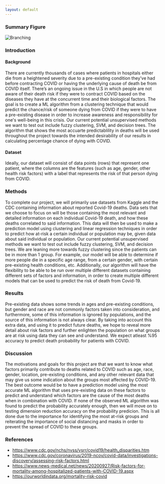 ```yaml
---
layout: default
---
```


### Summary Figure

![Branching](img/figure.JPG)

### Introduction

#### Background
There are currently thousands of cases where patients in hospitals either die from a heightened severity due to a pre-existing condition they’ve had before contracting COVID or having the underlying cause of death be from COVID itself. There’s an ongoing issue in the U.S in which people are not aware of their death risk if they were to contract COVID based on the diseases they have at the concurrent time and their biological factors. The goal is to create a ML algorithm from a clustering technique that would predict the chance/risk of someone dying from COVID if they were to have a pre-existing disease in order to increase awareness and responsibility for one's well-being in this crisis. Our current potential unsupervised methods we want to test out include fuzzy clustering, SVM, and decision trees. The algorithm that shows the most accuarte predictablility in deaths will be used throughout the project towards the intended desirability of our results in calculating percentage chance of dying with COVID. 

#### Dataset
Ideally, our dataset will consist of data points (rows) that represent one patient, where the columns are the features (such as age, gender, other health risk factors) with a label that represents the risk of that person dying from COVID.


### Methods

To complete our project, we will primarily use datasets from Kaggle and the CDC containing information about reported Covid-19 deaths. Data sets that we choose to focus on will be those containing the most relevant and detailed information on each individual Covid-19 death, and how these deaths correlated to said information. This data will then be used to make a prediction model using clustering and linear regression techniques in order to predict how at-risk a certain individual or population may be, given data about said individual or population. Our current potential unsupervised methods we want to test out include fuzzy clustering, SVM, and decision trees. We are leaning more towards fuzzy clustering since the patients can be in more than 1 group. For example, our model will be able to determine if more people die in a specific age range, from a certain gender, with certain pre-existing health conditions, etc. Additionally, our algorithm will have the flexibility to be able to be run over multiple different datasets containing different sets of factors and information, in order to create multiple different models that can be used to predict the risk of death from Covid-19.



### Results

Pre-existing data shows some trends in ages and pre-existing conditions, but gender and race are not commonly factors taken into consideration, and furthermore, some of this information is ignored by populations, and the source of this information is not always clear. By taking into account this extra data, and using it to predict future deaths, we hope to reveal more detail about risk factors and further enlighten the population on what groups are at risk using data they can see and understand. We expect atleast %95 accuracy to predict death probability for patients with COVID.  

### Discussion

The motivations and goals for this project are that we want to know what factors primarily contribute to deaths related to COVID such as age, race, gender, location, pre-existing conditions, and any other relevant data that may give us some indication about the groups most affected by COVID-19. The best outcome would be to have a prediction model using the most accurate ML algorithm that uses pre-existing data on these factors to predict and understand which factors are the cause of the most deaths when in combination with COVID. If none of the observed ML algorithm was found to predict the probability accurately enough, then we will move on to testing dimension reduction accuracy on the probability predicion. This is all done due to the importance for identifying the most at-risk groups and reiterating the importance of social distancing and masks in order to prevent the spread of COVID to these groups.

### References

*   https://www.cdc.gov/nchs/nvss/vsrr/covid19/health_disparities.htm
*   https://www.cdc.gov/coronavirus/2019-ncov/covid-data/investigations-discovery/assessing-risk-factors.html
*   https://www.news-medical.net/news/20200927/Risk-factors-for-mortality-among-hospitalized-patients-with-COVID-19.aspx
*   https://ourworldindata.org/mortality-risk-covid
